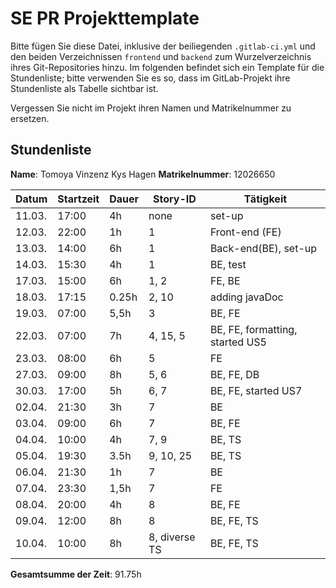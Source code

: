 # SE PR Projekttemplate

Bitte fügen Sie diese Datei, inklusive der beiliegenden `.gitlab-ci.yml` und den beiden Verzeichnissen `frontend` und `backend` zum Wurzelverzeichnis ihres Git-Repositories hinzu.
Im folgenden befindet sich ein Template für die Stundenliste; bitte verwenden Sie es so, dass im GitLab-Projekt ihre Stundenliste als Tabelle sichtbar ist.

Vergessen Sie nicht im Projekt ihren Namen und Matrikelnummer zu ersetzen.

## Stundenliste

**Name**: Tomoya Vinzenz Kys Hagen
**Matrikelnummer**: 12026650


| Datum | Startzeit | Dauer | Story-ID | Tätigkeit |
|-------|-----------|-------|----------|-----------|
| 11.03. | 17:00 | 4h | none | set-up |
| 12.03. | 22:00 | 1h | 1 | Front-end (FE) |
| 13.03. | 14:00 | 6h | 1 | Back-end(BE), set-up|
| 14.03. | 15:30 | 4h | 1 | BE, test |
| 17.03. | 15:00 | 6h | 1, 2 | FE, BE |
| 18.03. | 17:15 | 0.25h | 2, 10 | adding javaDoc |
| 19.03. | 07:00 | 5,5h | 3 | BE, FE |
| 22.03. | 07:00 | 7h | 4, 15, 5 | BE, FE, formatting, started US5 |
| 23.03. | 08:00 | 6h | 5 | FE |
| 27.03. | 09:00 | 8h | 5, 6 | BE, FE, DB |
| 30.03. | 17:00 | 5h | 6, 7 | BE, FE, started US7 |
| 02.04. | 21:30 | 3h | 7 | BE |
| 03.04. | 09:00 | 6h | 7 | BE, FE |
| 04.04. | 10:00 | 4h | 7, 9 | BE, TS |
| 05.04. | 19:30 | 3.5h | 9, 10, 25 | BE, TS |
| 06.04. | 21:30 | 1h | 7 | BE |
| 07.04. | 23:30 | 1,5h | 7 | FE |
| 08.04. | 20:00 | 4h | 8 | BE, FE |
| 09.04. | 12:00 | 8h | 8 | BE, FE, TS |
| 10.04. | 10:00 | 8h | 8, diverse TS | BE, FE, TS |

**Gesamtsumme der Zeit**: 91.75h
